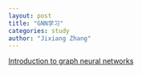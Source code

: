 ```yaml
---
layout: post
title: "GNN学习"
categories: study
author: "Jixiang Zhang"
---
```


[Introduction to graph neural networks](https://yuehhua.github.io/slides/intro-to-gnn/#/)